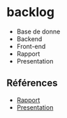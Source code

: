 # backlog

- Base de donne
- Backend
- Front-end
- Rapport
- Presentation

## Références 

- [Rapport](https://labs-web.github.io/lab-heritage/) 
- [Presentation](https://labs-web.github.io/lab-heritage/presentation.html)

